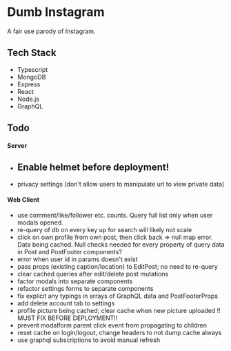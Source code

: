 # Dumb Instagram

A fair use parody of Instagram.

## Tech Stack

- Typescript
- MongoDB
- Express
- React
- Node.js
- GraphQL

## Todo

#### Server

- ## Enable helmet before deployment!
- privacy settings (don't allow users to manipulate url to view private data)

#### Web Client

- use comment/like/follower etc. counts. Query full list only when user modals opened.
- re-query of db on every key up for search will likely not scale
- click on own profile from own post, then click back => null map error. Data being cached. Null checks needed for every property of query data in Post and PostFooter components?
- error when user id in params doesn't exist
- pass props (existing caption/location) to EditPost; no need to re-query
- clear cached queries after edit/delete post mutations
- factor modals into separate components
- refactor settings forms to separate components
- fix explicit any typings in arrays of GraphQL data and PostFooterProps
- add delete account tab to settings
- profile picture being cached; clear cache when new picture uploaded !! MUST FIX BEFORE DEPLOYMENT!!
- prevent modalform parent click event from propagating to children
- reset cache on login/logout, change headers to not dump cache always
- use graphql subscriptions to avoid manual refresh
